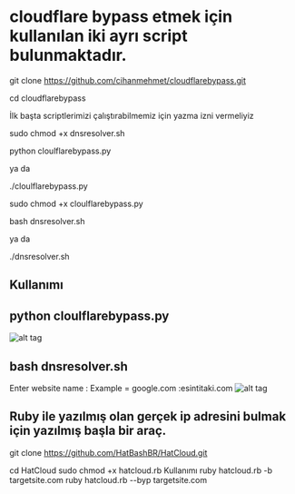 # cloudflare bypass etmek için kullanılan iki ayrı script bulunmaktadır.


git clone https://github.com/cihanmehmet/cloudflarebypass.git

cd cloudflarebypass

İlk başta scriptlerimizi çalıştırabilmemiz için  yazma izni vermeliyiz

sudo chmod +x dnsresolver.sh

python cloulflarebypass.py 

ya da

./cloulflarebypass.py

sudo chmod +x  cloulflarebypass.py

bash dnsresolver.sh 

ya da

./dnsresolver.sh

## Kullanımı
## python cloulflarebypass.py 
![alt tag](http://i.hizliresim.com/Er98MZ.png)

## bash dnsresolver.sh 
Enter website name : Example =  google.com :esintitaki.com
![alt tag](http://i.hizliresim.com/GPMRgr.png)



## Ruby ile yazılmış olan gerçek ip adresini bulmak için yazılmış başla bir araç.

git clone https://github.com/HatBashBR/HatCloud.git 

cd HatCloud
sudo chmod +x hatcloud.rb
Kullanımı
ruby hatcloud.rb -b targetsite.com
ruby hatcloud.rb --byp targetsite.com




